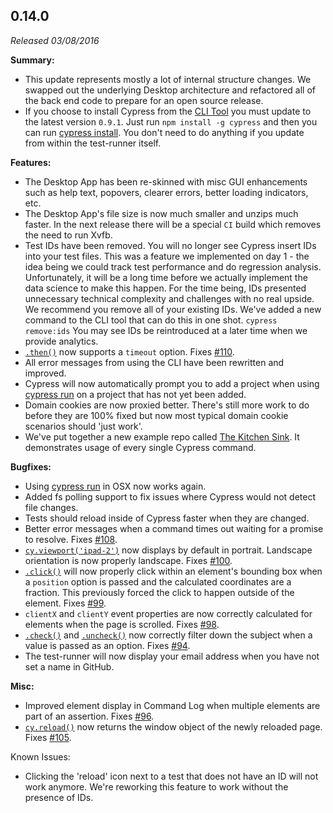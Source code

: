 ## 0.14.0

_Released 03/08/2016_

**Summary:**

- This update represents mostly a lot of internal structure changes. We swapped
  out the underlying Desktop architecture and refactored all of the back end
  code to prepare for an open source release.
- If you choose to install Cypress from the
  [CLI Tool](/guides/guides/command-line) you must update to the latest version
  `0.9.1`. Just run `npm install -g cypress` and then you can run
  [cypress install](/guides/guides/command-line). You don't need to do anything
  if you update from within the test-runner itself.

**Features:**

- The Desktop App has been re-skinned with misc GUI enhancements such as help
  text, popovers, clearer errors, better loading indicators, etc.
- The Desktop App's file size is now much smaller and unzips much faster. In the
  next release there will be a special `CI` build which removes the need to run
  Xvfb.
- Test IDs have been removed. You will no longer see Cypress insert IDs into
  your test files. This was a feature we implemented on day 1 - the idea being
  we could track test performance and do regression analysis. Unfortunately, it
  will be a long time before we actually implement the data science to make this
  happen. For the time being, IDs presented unnecessary technical complexity and
  challenges with no real upside. We recommend you remove all of your existing
  IDs. We've added a new command to the CLI tool that can do this in one shot.
  `cypress remove:ids` You may see IDs be reintroduced at a later time when we
  provide analytics.
- [`.then()`](/api/commands/then) now supports a `timeout` option. Fixes
  [#110](https://github.com/cypress-io/cypress/issues/110).
- All error messages from using the CLI have been rewritten and improved.
- Cypress will now automatically prompt you to add a project when using
  [cypress run](/guides/guides/command-line#cypress-run) on a project that has
  not yet been added.
- Domain cookies are now proxied better. There's still more work to do before
  they are 100% fixed but now most typical domain cookie scenarios should 'just
  work'.
- We've put together a new example repo called
  [The Kitchen Sink](https://github.com/cypress-io/examples-kitchen-sink). It
  demonstrates usage of every single Cypress command.

**Bugfixes:**

- Using [cypress run](/guides/guides/command-line#cypress-run) in OSX now works
  again.
- Added fs polling support to fix issues where Cypress would not detect file
  changes.
- Tests should reload inside of Cypress faster when they are changed.
- Better error messages when a command times out waiting for a promise to
  resolve. Fixes [#108](https://github.com/cypress-io/cypress/issues/108).
- [`cy.viewport('ipad-2')`](/api/commands/viewport) now displays by default in
  portrait. Landscape orientation is now properly landscape. Fixes
  [#100](https://github.com/cypress-io/cypress/issues/100).
- [`.click()`](/api/commands/click) will now properly click within an element's
  bounding box when a `position` option is passed and the calculated coordinates
  are a fraction. This previously forced the click to happen outside of the
  element. Fixes [#99](https://github.com/cypress-io/cypress/issues/99).
- `clientX` and `clientY` event properties are now correctly calculated for
  elements when the page is scrolled. Fixes
  [#98](https://github.com/cypress-io/cypress/issues/98).
- [`.check()`](/api/commands/check) and [`.uncheck()`](/api/commands/uncheck)
  now correctly filter down the subject when a value is passed as an option.
  Fixes [#94](https://github.com/cypress-io/cypress/issues/94).
- The test-runner will now display your email address when you have not set a
  name in GitHub.

**Misc:**

- Improved element display in Command Log when multiple elements are part of an
  assertion. Fixes [#96](https://github.com/cypress-io/cypress/issues/96).
- [`cy.reload()`](/api/commands/reload) now returns the window object of the
  newly reloaded page. Fixes
  [#105](https://github.com/cypress-io/cypress/issues/105).

Known Issues:

- Clicking the 'reload' icon next to a test that does not have an ID will not
  work anymore. We're reworking this feature to work without the presence of
  IDs.
